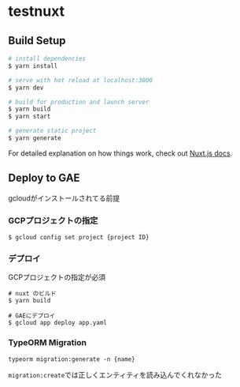 # testnuxt

## Build Setup

```bash
# install dependencies
$ yarn install

# serve with hot reload at localhost:3000
$ yarn dev

# build for production and launch server
$ yarn build
$ yarn start

# generate static project
$ yarn generate
```

For detailed explanation on how things work, check out [Nuxt.js docs](https://nuxtjs.org).

## Deploy to GAE

gcloudがインストールされてる前提
### GCPプロジェクトの指定
```
$ gcloud config set project {project ID}
```

### デプロイ
GCPプロジェクトの指定が必須
```
# nuxt のビルド
$ yarn build

# GAEにデプロイ
$ gcloud app deploy app.yaml
```

### TypeORM Migration

```
typeorm migration:generate -n {name}
```
```migration:create```では正しくエンティティを読み込んでくれなかった
